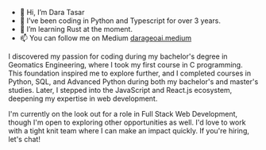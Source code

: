 - 👋 Hi, I’m Dara Tasar
- 👀 I’ve been coding in Python and Typescript for over 3 years.
- 🌱 I’m learning Rust at the moment.
- 📫 You can follow me on Medium <a href="https://darageoai.medium.com/"> darageoai.medium </a>

I discovered my passion for coding during my bachelor's degree in Geomatics Engineering, where I took my first course in C programming. This foundation inspired me to explore further, and I completed courses in Python, SQL, and Advanced Python during both my bachelor's and master's studies. Later, I stepped into the JavaScript and React.js ecosystem, deepening my expertise in web development.

I'm currently on the look out for a role in Full Stack Web Development, though I'm open to exploring other opportunities as well. I'd love to work with a tight knit team where I can make an impact quickly. If you're hiring, let's chat! 
<!---
tasarM/tasarM is a ✨ special ✨ repository because its `README.md` (this file) appears on your GitHub profile.
You can click the Preview link to take a look at your changes.
--->
